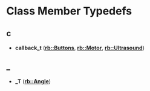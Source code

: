 
# Class Member Typedefs


## c

* **callback\_t** ([**rb::Buttons**](classrb_1_1Buttons.md), [**rb::Motor**](classrb_1_1Motor.md), [**rb::Ultrasound**](classrb_1_1Ultrasound.md))


## _

* **\_T** ([**rb::Angle**](classrb_1_1Angle.md))

